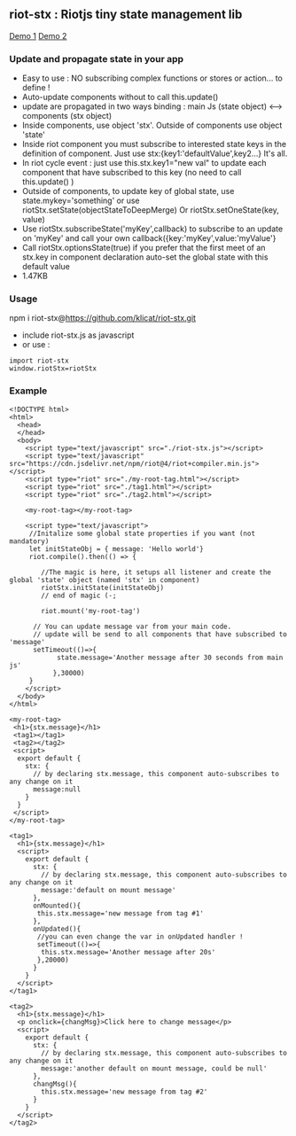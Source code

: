 ## riot-stx : Riotjs tiny state management lib
[Demo 1](https://plnkr.co/edit/QGI1Pl4lTKozi9Nj?preview)
[Demo 2](https://plnkr.co/edit/xdaHgaANG5E84F8F?preview)

### Update and propagate state in your app
- Easy to use : NO subscribing complex functions or stores or action... to define !
- Auto-update components without to call this.update()
- update are propagated in two ways binding : main Js (state object) <--> components (stx object)
- Inside components, use object 'stx'. Outside of components use object 'state'
- Inside riot component you must subscribe to interested state keys in the definition of component. Just use  stx:{key1:'defaultValue',key2...} It's all.
- In riot cycle event : just use this.stx.key1="new val" to update each component that have subscribed to this key (no need to call this.update() )
- Outside of components, to update key of global state, use state.mykey='something' or use riotStx.setState(objectStateToDeepMerge) Or riotStx.setOneState(key, value) 
- Use riotStx.subscribeState('myKey',callback) to subscribe to an update on 'myKey' and call your own callback({key:'myKey',value:'myValue'}
- Call riotStx.optionsState(true)  if you prefer that the first meet of an stx.key in component declaration auto-set the global state with this default value
- 1.47KB

### Usage
npm i riot-stx@https://github.com/klicat/riot-stx.git



- include riot-stx.js as javascript
- or use :
```shell
import riot-stx
window.riotStx=riotStx
```

### Example

```shell
<!DOCTYPE html>
<html>
  <head>
  </head>
  <body>
    <script type="text/javascript" src="./riot-stx.js"></script>
    <script type="text/javascript" src="https://cdn.jsdelivr.net/npm/riot@4/riot+compiler.min.js"></script>
    <script type="riot" src="./my-root-tag.html"></script>
    <script type="riot" src="./tag1.html"></script>
    <script type="riot" src="./tag2.html"></script>

    <my-root-tag></my-root-tag>

    <script type="text/javascript">
     //Initalize some global state properties if you want (not mandatory)
     let initStateObj = { message: 'Hello world'}
     riot.compile().then(() => {
     
        //The magic is here, it setups all listener and create the global 'state' object (named 'stx' in component)
        riotStx.initState(initStateObj)
        // end of magic (-;
        
        riot.mount('my-root-tag')

      // You can update message var from your main code.
      // update will be send to all components that have subscribed to 'message'
      setTimeout(()=>{
            state.message='Another message after 30 seconds from main js'
           },30000)
     }
    </script>
  </body>
</html>
```

```shell
<my-root-tag>
 <h1>{stx.message}</h1>
 <tag1></tag1>
 <tag2></tag2>
 <script>
  export default {
    stx: {
      // by declaring stx.message, this component auto-subscribes to any change on it
      message:null
    }
  }
 </script>
</my-root-tag>
```

```shell
<tag1>
  <h1>{stx.message}</h1>
  <script>
    export default {
      stx: {
        // by declaring stx.message, this component auto-subscribes to any change on it
        message:'default on mount message'
      },
      onMounted(){
       this.stx.message='new message from tag #1'
      },
      onUpdated(){
       //you can even change the var in onUpdated handler !
       setTimeout(()=>{
        this.stx.message='Another message after 20s'
       },20000)
      }
    }
  </script>
</tag1>
```

```shell
<tag2>
  <h1>{stx.message}</h1>
  <p onclick={changMsg}>Click here to change message</p>
  <script>
    export default {
      stx: {
        // by declaring stx.message, this component auto-subscribes to any change on it
        message:'another default on mount message, could be null'
      },
      changMsg(){
        this.stx.message='new message from tag #2'
      }
    }
  </script>
</tag2>
```

